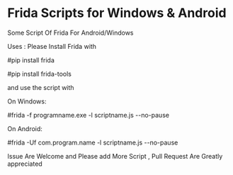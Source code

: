 # Frida Scripts for Windows & Android
Some Script Of Frida For Android/Windows


Uses : Please Install Frida with

#pip install frida

#pip install frida-tools

and use the script with

On Windows:

#frida -f programname.exe -l scriptname.js --no-pause

On Android:

#frida -Uf com.program.name -l scriptname.js --no-pause

Issue Are Welcome and Please add More Script , Pull Request Are Greatly appreciated
